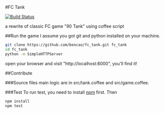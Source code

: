 #FC Tank

[![Build Status](https://travis-ci.org/bencao/fc_tank.png?branch=master)](https://travis-ci.org/bencao/fc_tank)

a rewrite of classic FC game "90 Tank" using coffee script

##Run the game
I assume you got git and python installed on your machine.
```bash
git clone https://github.com/bencao/fc_tank.git fc_tank
cd fc_tank
python -m SimpleHTTPServer
```
open your browser and visit "http://localhost:8000", you'll find it!

##Contribute

###Source files
main logic are in src/tank.coffee and src/game.coffee.

###Test
To run test, you need to install [npm](https://npmjs.org/) first. Then
```bash
npm install
npm test
```



